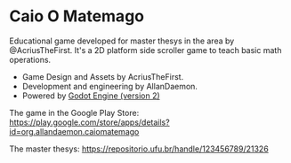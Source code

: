 # Caio O Matemago

Educational game developed for master thesys in the area by @AcriusTheFirst. It's a 2D platform side scroller game to teach basic math operations.
* Game Design and Assets by AcriusTheFirst.
* Development and engineering by AllanDaemon.
* Powered by [Godot Engine (version 2)](https://godotengine.org/)

The game in the Google Play Store:
https://play.google.com/store/apps/details?id=org.allandaemon.caiomatemago

The master thesys:
https://repositorio.ufu.br/handle/123456789/21326
